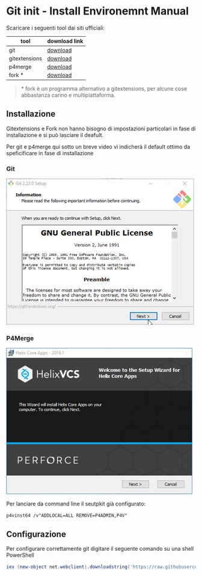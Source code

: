 # Git init - Install Environemnt Manual

Scaricare i seguenti tool dai siti ufficiali:

|tool|download link|
|---------|----|
| git| [download](https://git-scm.com/download/win) |
| gitextensions| [download](https://github.com/gitextensions/gitextensions/releases/latest) |
| p4merge| [download](https://cdist2.perforce.com/perforce/r19.1/bin.ntx64/p4vinst64.exe) |
| fork *| [download](https://git-fork.com/update/win/ForkInstaller.exe) |

> \* fork è un programma alternativo a gitextensions, per alcune cose abbastanza carino e multipiattaforma.

## Installazione

Gitextensions e Fork non hanno bisogno di impostazioni particolari in fase di installazione e si può lasciare il deafult.

Per git e p4merge qui sotto un breve video vi indicherà il default ottimo da speficificare in fase di installazione 

### Git

![git setupkit wizard](images/git.gif)

### P4Merge

![p4merge setupkit wizard](images/p4merge.gif)

Per lanciare da command line il seutpkit già configurato:

```
p4vinst64 /v"ADDLOCAL=ALL REMOVE=P4ADMIN,P4V"
```
<!-- Reference: https://community.perforce.com/s/article/2456 -->

## Configurazione

Per configurare correttamente git digitare il seguente comando su una shell PowerShell

``` powershell
iex (new-object net.webclient).downloadstring('https://raw.githubusercontent.com/webartoli/git-init/master/install-environment/config/apply.ps1')
```